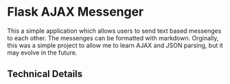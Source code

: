 # Flask AJAX Messenger

This a simple application which allows users to send text based messenges to each other. The messenges can be formatted with markdown. Orginally, this was a simple project to allow me to learn AJAX and JSON parsing, but it may evolve in the future.

## Technical Details
